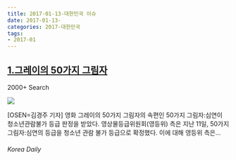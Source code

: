 ```yaml
---
title: 2017-01-13-대한민국 이슈
date: 2017-01-13-
categories: 2017-대한민국
tags: 
- 2017-01
---
```


[1.그레이의 50가지 그림자](http://www.koreadaily.com/news/read.asp?art_id=4924705)
--

2000+ Search

![](http:)

[OSEN=김경주 기자] 영화 그레이의 50가지 그림자의 속편인 50가지 그림자:심연이 청소년관람불가 등급 판정을 받았다. 영상물등급위원회(영등위) 측은 지난 11일, 50가지 그림자:심연의 등급을 청소년 관람 불가 등급으로 확정했다. 이에 대해 영등위 측은...
###### Korea Daily

